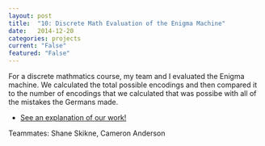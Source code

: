 ```yaml
---
layout: post
title:  "10: Discrete Math Evaluation of the Enigma Machine"
date:   2014-12-20
categories: projects
current: "False"
featured: "False"
---
```

For a discrete mathmatics course, my team and I evaluated the Enigma machine. We calculated the total possible encodings and then compared it to the number of encodings that we calculated that was possibe with all of the mistakes the Germans made.


* [See an explanation of our work!](https://www.dropbox.com/s/8bddzbijhv4uj9j/Enigma_Machine.pdf?dl=0)

<!-- Add carusel of images from slide deck -->
Teammates: Shane Skikne, Cameron Anderson